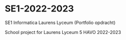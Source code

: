 # SE1-2022-2023
SE1 Informatica Laurens Lyceum (Portfolio opdracht)

School project for Laurens Lyceum 
    5 HAVO 2022-2023
